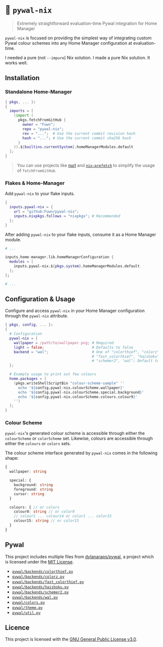 # 🌈 `pywal-nix`

> Extremely straightforward evaluation-time Pywal integration for Home Manager

`pywal-nix` is focused on providing the simplest way of integrating custom
Pywal colour schemes into any Home Manager configuration at evaluation-time.

I needed a pure (not `--impure`) Nix solution. I made a pure Nix solution. It
works well.

## Installation

### Standalone Home-Manager

```nix
{ pkgs, ... }:
{
  imports = [
    (import (
      pkgs.fetchFromGitHub {
        owner = "Fuwn";
        repo = "pywal-nix";
        rev = "...";  # Use the current commit revision hash
        hash = "..."; # Use the current commit sha256 hash
      }
    )).${builtins.currentSystem}.homeManagerModules.default
  ];
}
```

> You can use projects like [nurl](https://github.com/nix-community/nurl) and
> [`nix-prefetch`](https://github.com/msteen/nix-prefetch) to simplify the
> usage of `fetchFromGitHub`.

### Flakes & Home-Manager

Add `pywal-nix` to your flake inputs.

```nix
{
  inputs.pywal-nix = {
    url = "github:Fuwn/pywal-nix";
    inputs.nixpkgs.follows = "nixpkgs"; # Recommended
  };
}
```

After adding `pywal-nix` to your flake inputs, consume it as a Home Manager
module.

```nix
# ...

inputs.home-manager.lib.homeManagerConfiguration {
  modules = [
    inputs.pywal-nix.${pkgs.system}.homeManagerModules.default
  ];
};

# ...
```

## Configuration & Usage

Configure and access `pywal-nix` in your Home Manager configuration through the
`pywal-nix` attribute.

```nix
{ pkgs, config, ... }:
{
  # Configuration
  pywal-nix = {
    wallpaper = /path/to/wallpaper.png; # Required
    light = false;                      # Defaults to false
    backend = "wal";                    # One of "colorthief", "colorz",
                                        # "fast_colorthief", "haishoku",
                                        # "schemer2", "wal"; Default to "wal"
  };

  # Example usage to print out few colours
  home.packages = [
    (pkgs.writeShellScriptBin "colour-scheme-sample" ''
      echo '${config.pywal-nix.colourScheme.wallpaper}'
      echo '${config.pywal-nix.colourScheme.special.background}'
      echo '${config.pywal-nix.colourScheme.colours.colour9}'
    '')
  ];
}
```

### Colour Scheme

`pywal-nix`'s generated colour scheme is accessible through either the
`colourScheme` or `colorScheme` set. Likewise, colours are accessible through
either the `colours` or `colors` sets.

The colour scheme interface generated by `pywal-nix` comes in the following shape:

```typescript
{
  wallpaper: string

  special: {
    background: string
    foreground: string
    cursor: string
  }

  colours: { // or colors
    colour0: string // or color0
    // colour1 ... colour14 or color1 ... color15
    colour15: string // or color15
  }
}
```

## Pywal

This project includes multiple files from
[dylanaraps/pywal](https://github.com/dylanaraps/pywal), a project which is
licensed under the [MIT License](./pywal/LICENSE.md).

- [`pywal/backends/colorthief.py`](https://github.com/dylanaraps/pywal/blob/master/pywal/backends/colorthief.py)
- [`pywal/backends/colorz.py`](https://github.com/dylanaraps/pywal/blob/master/pywal/backends/colorz.py)
- [`pywal/backends/fast_colorthief.py`](https://github.com/dylanaraps/pywal/blob/master/pywal/backends/fast_colorthief.py)
- [`pywal/backends/haishoku.py`](https://github.com/dylanaraps/pywal/blob/master/pywal/backends/haishoku.py)
- [`pywal/backends/schemer2.py`](https://github.com/dylanaraps/pywal/blob/master/pywal/backends/schemer2.py)
- [`pywal/backends/wal.py`](https://github.com/dylanaraps/pywal/blob/master/pywal/backends/wal.py)
- [`pywal/colors.py`](https://github.com/dylanaraps/pywal/blob/master/pywal/colors.py)
- [`pywal/theme.py`](https://github.com/dylanaraps/pywal/blob/master/pywal/theme.py)
- [`pywal/util.py`](https://github.com/dylanaraps/pywal/blob/master/pywal/util.py)

## Licence

This project is licensed with the [GNU General Public License v3.0](./LICENSE).
